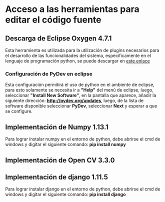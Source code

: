 # Acceso a las herramientas para editar el código fuente

## Descarga de Eclipse Oxygen 4.7.1

Esta herramienta es utilizada para la utilización de plugins necesarios para el desarrollo de las funcionalidades del sistema,
específicamente en el lenguaje de programación python, se puede descargar en [este enlace](https://eclipse.org/oxygen/)

### Configuración de PyDev en eclipse

Esta configuración permitirá el uso de python en el ambiente de eclipse, para esto solamente se necesita ir a **"Help"** del menú de eclipse,
luego, seleccionar **"Install New Software"**, en la pantalla que aparece, añadir la siguiente dirección: **http://pydev.org/updates**, luego,
de la lista de software disponible seleccionar **PyDev**,  seleccionar **Next** y esperar a que se configure.

## Implementación de Numpy 1.13.1

Para lograr instalar numpy en el entorno de python, debe abrirse el cmd de windows y digitar el siguiente comando: **pip install numpy**

## Implementación de Open CV 3.3.0


## Implementación de django 1.11.5

Para lograr instalar django en el entorno de python, debe abrirse el cmd de windows y digitar el siguiente comando: **pip install django**

